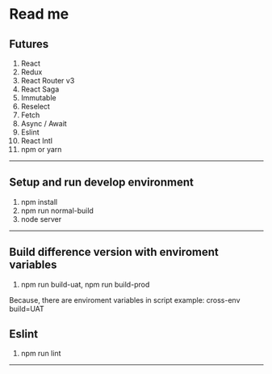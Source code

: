 Read me
===

## Futures

1. React
2. Redux
3. React Router v3
4. React Saga
5. Immutable
6. Reselect
7. Fetch
8. Async / Await
9. Eslint
10. React Intl
11. npm or yarn

---

## Setup and run develop environment

1. npm install
2. npm run normal-build
3. node server

---

## Build difference version with enviroment variables

1. npm run build-uat, npm run build-prod

Because, there are enviroment variables in script
example: cross-env build=UAT

## Eslint

1. npm run lint

---
